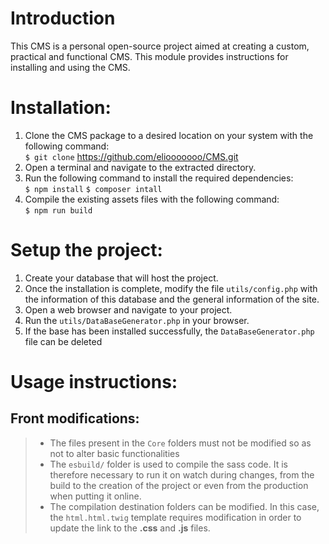 # Introduction
This CMS is a personal open-source project aimed at creating a custom, practical and functional CMS.
This module provides instructions for installing and using the CMS.

# Installation:
1. Clone the CMS package to a desired location on your system with the following command:  
    `$ git clone`  https://github.com/eliooooooo/CMS.git
2. Open a terminal and navigate to the extracted directory.
3. Run the following command to install the required dependencies:  
    `$ npm install`
    `$ composer intall`
5. Compile the existing assets files with the following command:  
    `$ npm run build`

# Setup the project:
1. Create your database that will host the project.
2. Once the installation is complete, modify the file `utils/config.php` with the information of this database and the general information of the site.
4. Open a web browser and navigate to your project.
5. Run the `utils/DataBaseGenerator.php` in your browser.
6. If the base has been installed successfully, the `DataBaseGenerator.php` file can be deleted

# Usage instructions:
## Front modifications:
>  - The files present in the `Core` folders must not be modified so as not to alter basic functionalities
>  - The `esbuild/` folder is used to compile the sass code. It is therefore necessary to run it on watch during changes, from the build to the creation of the project or even from the production when putting it online.
>  - The compilation destination folders can be modified. In this case, the `html.html.twig` template requires modification in order to update the link to the **.css** and **.js** files.
